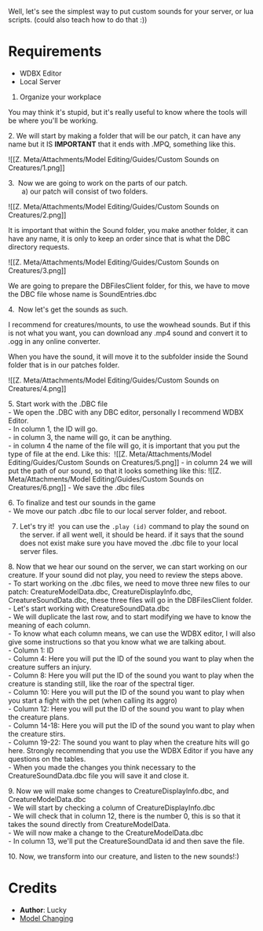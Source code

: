 Well, let's see the simplest way to put custom sounds for your server, or lua scripts. (could also teach how to do that :))


# Requirements

- WDBX Editor
- Local Server

1. Organize your workplace

You may think it's stupid, but it's really useful to know where the tools will be where you'll be working.

2. We will start by making a folder that will be our patch, it can have any name but it IS **IMPORTANT** that it ends with .MPQ, something like this.

![[Z. Meta/Attachments/Model Editing/Guides/Custom Sounds on Creatures/1.png]]

3.  Now we are going to work on the parts of our patch.  
       a) our patch will consist of two folders.

![[Z. Meta/Attachments/Model Editing/Guides/Custom Sounds on Creatures/2.png]]

It is important that within the Sound folder, you make another folder, it can have any name, it is only to keep an order since that is what the DBC directory requests.

![[Z. Meta/Attachments/Model Editing/Guides/Custom Sounds on Creatures/3.png]]

We are going to prepare the DBFilesClient folder, for this, we have to move the DBC file whose name is SoundEntries.dbc

4.  Now let's get the sounds as such.

I recommend for creatures/mounts, to use the wowhead sounds. But if this is not what you want, you can download any .mp4 sound and convert it to .ogg in any online converter.   

When you have the sound, it will move it to the subfolder inside the Sound folder that is in our patches folder.

![[Z. Meta/Attachments/Model Editing/Guides/Custom Sounds on Creatures/4.png]]

5. Start work with the .DBC file  
	- We open the .DBC with any DBC editor, personally I recommend WDBX Editor.  
		- In column 1, the ID will go.  
		- in column 3, the name will go, it can be anything.  
		- in column 4 the name of the file will go, it is important that you put the type of file at the end. Like this:  ![[Z. Meta/Attachments/Model Editing/Guides/Custom Sounds on Creatures/5.png]]
		- in column 24 we will put the path of our sound, so that it looks something like this: ![[Z. Meta/Attachments/Model Editing/Guides/Custom Sounds on Creatures/6.png]]
		- We save the .dbc files

6. To finalize and test our sounds in the game  
	 - We move our patch .dbc file to our local server folder, and reboot.  
  
7. Let's try it!  you can use the `.play (id)` command to play the sound on the server. if all went well, it should be heard. if it says that the sound does not exist make sure you have moved the .dbc file to your local server files.

8. Now that we hear our sound on the server, we can start working on our creature. If your sound did not play, you need to review the steps above.  
	- To start working on the .dbc files, we need to move three new files to our patch: CreatureModelData.dbc, CreatureDisplayInfo.dbc, CreatureSoundData.dbc, these three files will go in the DBFilesClient folder.  
	- Let's start working with CreatureSoundData.dbc  
		- We will duplicate the last row, and to start modifying we have to know the meaning of each column.  
		- To know what each column means, we can use the WDBX editor, I will also give some instructions so that you know what we are talking about.  
			- Column 1: ID  
			- Column 4: Here you will put the ID of the sound you want to play when the creature suffers an injury.  
			- Column 8: Here you will put the ID of the sound you want to play when the creature is standing still, like the roar of the spectral tiger.  
			- Column 10: Here you will put the ID of the sound you want to play when you start a fight with the pet (when calling its aggro)  
			- Column 12: Here you will put the ID of the sound you want to play when the creature plans.  
			- Column 14-18: Here you will put the ID of the sound you want to play when the creature stirs.  
			- Column 19-22: The sound you want to play when the creature hits will go here.  Strongly recommending that you use the WDBX Editor if you have any questions on the tables.  
	- When you made the changes you think necessary to the CreatureSoundData.dbc file you will save it and close it.

9. Now we will make some changes to CreatureDisplayInfo.dbc, and CreatureModelData.dbc  
	- We will start by checking a column of CreatureDisplayInfo.dbc  
		- We will check that in column 12, there is the number 0, this is so that it takes the sound directly from CreatureModelData.  
	- We will now make a change to the CreatureModelData.dbc   
		- In column 13, we'll put the CreatureSoundData id and then save the file.  
  
10. Now, we transform into our creature, and listen to the new sounds!:)

# Credits

- **Author**: Lucky
- [Model Changing](https://model-changing.net/index.php?app=tutorials&module=tutorials&controller=view&id=155)